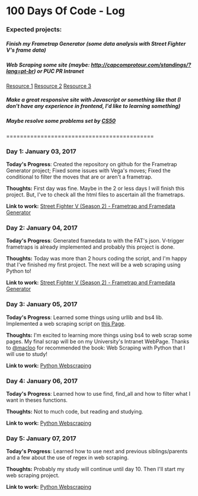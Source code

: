 # 100 Days Of Code - Log

### Expected projects:
##### Finish my Frametrap Generator (some data analysis with Street Fighter V's frame data)
##### Web Scraping some site (maybe: http://capcomprotour.com/standings/?lang=pt-br) or PUC PR Intranet
[Resource 1](http://docs.python-guide.org/en/latest/scenarios/scrape/)
[Resource 2](https://scrapy.org/)
[Resource 3](https://www.analyticsvidhya.com/blog/2015/10/beginner-guide-web-scraping-beautiful-soup-python/)
##### Make a great responsive site with Javascript or something like that (I don't have any experience in frontend, I'd like to learning something)
##### Maybe resolve some problems set by [CS50](https://cs50.harvard.edu/weeks)

===========================================
### Day 1: January 03, 2017

**Today's Progress**: Created the repository on github for the Frametrap Generator project; Fixed some issues with Vega's moves; Fixed the conditional to filter the moves that are or aren't a frametrap.

**Thoughts:** First day was fine. Maybe in the 2 or less days I will finish this project. But, I've to check all the html files to ascertain all the frametraps.

**Link to work:** [Street Fighter V (Season 2) - Frametrap and Framedata Generator](https://github.com/loezerl/SFV-Frametrap-Generator)

### Day 2: January 04, 2017

**Today's Progress**: Generated framedata to with the FAT's json. V-trigger frametraps is already implemented and probably this project is done.

**Thoughts:** Today was more than 2 hours coding the script, and I'm happy that I've finished my first project. The next will be a web scraping using Python to!

**Link to work:** [Street Fighter V (Season 2) - Frametrap and Framedata Generator](https://github.com/loezerl/SFV-Frametrap-Generator)

### Day 3: January 05, 2017

**Today's Progress**:  Learned some things using urllib and bs4 lib. Implemented a web scraping script on [this Page](http://rank.shoryuken.com/rankings/rank/SF5?alltime=true).

**Thoughts:** I'm excited to learning more things using bs4 to web scrap some pages. My final scrap will be on my University's Intranet WebPage. Thanks to [@macloo](https://twitter.com/macloo) for recommended the book: Web Scraping with Python that I will use to study!

**Link to work:** [Python Webscraping](https://github.com/loezerl/Python-webscraping)

### Day 4: January 06, 2017

**Today's Progress**:  Learned how to use find, find_all and how to filter what I want in theses functions.

**Thoughts:** Not to much code, but reading and studying.

**Link to work:** [Python Webscraping](https://github.com/loezerl/Python-webscraping)

### Day 5: January 07, 2017

**Today's Progress**:  Learned how to use next and previous siblings/parents and a few about the use of regex in web scraping.

**Thoughts:** Probably my study will continue until day 10. Then I'll start my web scraping project. 

**Link to work:** [Python Webscraping](https://github.com/loezerl/Python-webscraping)

